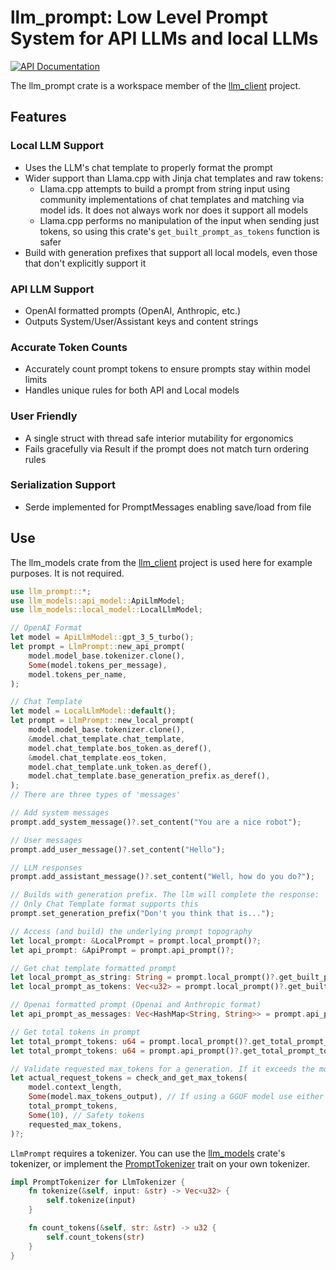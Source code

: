 <!-- cargo-rdme start -->

# llm_prompt: Low Level Prompt System for API LLMs and local LLMs
[![API Documentation](https://docs.rs/llm_prompt/badge.svg)](https://docs.rs/llm_prompt)

The llm_prompt crate is a workspace member of the [llm_client](https://github.com/ShelbyJenkins/llm_client) project.

## Features

### Local LLM Support
- Uses the LLM's chat template to properly format the prompt
- Wider support than Llama.cpp with Jinja chat templates and raw tokens:
  - Llama.cpp attempts to build a prompt from string input using community implementations
    of chat templates and matching via model ids. It does not always work nor does it
    support all models
  - Llama.cpp performs no manipulation of the input when sending just tokens, so using
    this crate's `get_built_prompt_as_tokens` function is safer
- Build with generation prefixes that support all local models, even those that don't
  explicitly support it

### API LLM Support
- OpenAI formatted prompts (OpenAI, Anthropic, etc.)
- Outputs System/User/Assistant keys and content strings

### Accurate Token Counts
- Accurately count prompt tokens to ensure prompts stay within model limits
- Handles unique rules for both API and Local models

### User Friendly
- A single struct with thread safe interior mutability for ergonomics
- Fails gracefully via Result if the prompt does not match turn ordering rules

### Serialization Support
- Serde implemented for PromptMessages enabling save/load from file


## Use

The llm_models crate from the [llm_client](https://github.com/ShelbyJenkins/llm_client) project
is used here for example purposes. It is not required.

```rust
use llm_prompt::*;
use llm_models::api_model::ApiLlmModel;
use llm_models::local_model::LocalLlmModel;

// OpenAI Format
let model = ApiLlmModel::gpt_3_5_turbo();
let prompt = LlmPrompt::new_api_prompt(
    model.model_base.tokenizer.clone(),
    Some(model.tokens_per_message),
    model.tokens_per_name,
);

// Chat Template
let model = LocalLlmModel::default();
let prompt = LlmPrompt::new_local_prompt(
    model.model_base.tokenizer.clone(),
    &model.chat_template.chat_template,
    model.chat_template.bos_token.as_deref(),
    &model.chat_template.eos_token,
    model.chat_template.unk_token.as_deref(),
    model.chat_template.base_generation_prefix.as_deref(),
);
// There are three types of 'messages'

// Add system messages
prompt.add_system_message()?.set_content("You are a nice robot");

// User messages
prompt.add_user_message()?.set_content("Hello");

// LLM responses
prompt.add_assistant_message()?.set_content("Well, how do you do?");

// Builds with generation prefix. The llm will complete the response: 'Don't you think that is... cool?'
// Only Chat Template format supports this
prompt.set_generation_prefix("Don't you think that is...");

// Access (and build) the underlying prompt topography
let local_prompt: &LocalPrompt = prompt.local_prompt()?;
let api_prompt: &ApiPrompt = prompt.api_prompt()?;

// Get chat template formatted prompt
let local_prompt_as_string: String = prompt.local_prompt()?.get_built_prompt()?;
let local_prompt_as_tokens: Vec<u32> = prompt.local_prompt()?.get_built_prompt_as_tokens()?;

// Openai formatted prompt (Openai and Anthropic format)
let api_prompt_as_messages: Vec<HashMap<String, String>> = prompt.api_prompt()?.get_built_prompt()?;

// Get total tokens in prompt
let total_prompt_tokens: u64 = prompt.local_prompt()?.get_total_prompt_tokens();
let total_prompt_tokens: u64 = prompt.api_prompt()?.get_total_prompt_tokens();

// Validate requested max_tokens for a generation. If it exceeds the models limits, reduce max_tokens to a safe value
let actual_request_tokens = check_and_get_max_tokens(
    model.context_length,
    Some(model.max_tokens_output), // If using a GGUF model use either model.context_length or the ctx_size of the server
    total_prompt_tokens,
    Some(10), // Safety tokens
    requested_max_tokens,
)?;
```

`LlmPrompt` requires a tokenizer. You can use the [llm_models](https://github.com/ShelbyJenkins/llm_client/tree/master/llm_models/src/tokenizer.rs)
crate's tokenizer, or implement the [PromptTokenizer](./src/lib.rs) trait on your own tokenizer.

```rust
impl PromptTokenizer for LlmTokenizer {
    fn tokenize(&self, input: &str) -> Vec<u32> {
        self.tokenize(input)
    }

    fn count_tokens(&self, str: &str) -> u32 {
        self.count_tokens(str)
    }
}
```

<!-- cargo-rdme end -->
